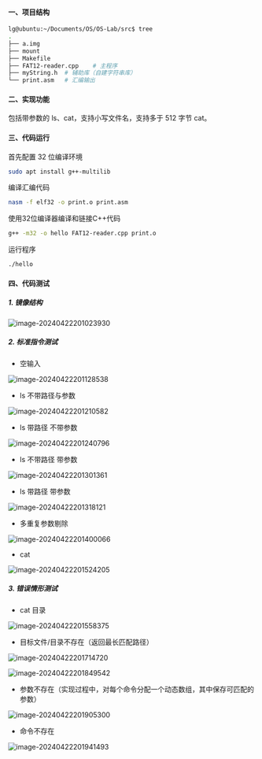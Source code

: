#### 一、项目结构

```bash
lg@ubuntu:~/Documents/OS/OS-Lab/src$ tree
.
├── a.img
├── mount
├── Makefile
├── FAT12-reader.cpp	# 主程序
├── myString.h	# 辅助库（自建字符串库）
└── print.asm	# 汇编输出
```

#### 二、实现功能

包括带参数的 ls、cat，支持小写文件名，支持多于 512 字节 cat。

#### 三、代码运行

首先配置 32 位编译环境

```bash
sudo apt install g++-multilib
```

编译汇编代码

````bash
nasm -f elf32 -o print.o print.asm
````

使用32位编译器编译和链接C++代码

```bash
g++ -m32 -o hello FAT12-reader.cpp print.o
```

运行程序

```bash
./hello
```

#### 四、代码测试

##### 1. 镜像结构

![image-20240422201023930](https://raw.githubusercontent.com/mlger/Pict/main/newPath/image-20240422201023930.png)

##### 2. 标准指令测试

- 空输入

![image-20240422201128538](https://raw.githubusercontent.com/mlger/Pict/main/newPath/image-20240422201128538.png)

- ls 不带路径与参数

![image-20240422201210582](https://raw.githubusercontent.com/mlger/Pict/main/newPath/image-20240422201210582.png)

- ls 带路径 不带参数

![image-20240422201240796](https://raw.githubusercontent.com/mlger/Pict/main/newPath/image-20240422201240796.png)

- ls 不带路径 带参数

![image-20240422201301361](https://raw.githubusercontent.com/mlger/Pict/main/newPath/image-20240422201301361.png)

- ls 带路径 带参数

![image-20240422201318121](https://raw.githubusercontent.com/mlger/Pict/main/newPath/image-20240422201318121.png)

- 多重复参数剔除

![image-20240422201400066](https://raw.githubusercontent.com/mlger/Pict/main/newPath/image-20240422201400066.png)

- cat

![image-20240422201524205](https://raw.githubusercontent.com/mlger/Pict/main/newPath/image-20240422201524205.png)

##### 3. 错误情形测试

- cat 目录

![image-20240422201558375](https://raw.githubusercontent.com/mlger/Pict/main/newPath/image-20240422201558375.png)

- 目标文件/目录不存在（返回最长匹配路径）

![image-20240422201714720](https://raw.githubusercontent.com/mlger/Pict/main/newPath/image-20240422201714720.png)

![image-20240422201849542](https://raw.githubusercontent.com/mlger/Pict/main/newPath/image-20240422201849542.png)

- 参数不存在（实现过程中，对每个命令分配一个动态数组，其中保存可匹配的参数）

![image-20240422201905300](https://raw.githubusercontent.com/mlger/Pict/main/newPath/image-20240422201905300.png)

- 命令不存在

![image-20240422201941493](https://raw.githubusercontent.com/mlger/Pict/main/newPath/image-20240422201941493.png)
